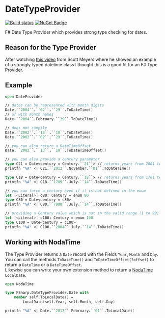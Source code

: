 DateTypeProvider
================

[![Build status](https://ci.appveyor.com/api/projects/status/nsf7rnpoesi37oi4?svg=true)](https://ci.appveyor.com/project/toburger/datetypeprovider)
[![NuGet Badge](https://buildstats.info/nuget/FSharp.DateTypeProvider)](https://www.nuget.org/packages/FSharp.DateTypeProvider/)

F# Date Type Provider which provides strong type checking for dates.

Reason for the Type Provider
----------------------------

After watching [this video](https://vimeo.com/97349221) from Scott Meyers
where he showed an example of a strongly typed datetime class
I thought this is a good fit for an F# Type Provider.

Example
-------
```fsharp
open DateProvider

// dates can be represented with month digits
Date.``2004``.``02``.``29``.ToDateTime()
// or with month names
Date.``2004``.February.``29``.ToDateTime()

// does not compile
Date.``2002``.``13``.``10``.ToDateTime()
Date.``2002``.``02``.``29``.ToDateTime()

// you can also return a DateTimeOffset
Date.``2002``.``13``.``10``.ToDateTimeOffset()

// you can also provide a century parameter
type C21 = Date<century = Century.``21``> // returns years from 2001 to 2100
printfn "%A" <| C21.``2012``.November.``01``.ToDateTime()

type C18 = Date<century = Century.``18``> // returns years from 1701 to 1800
printfn "%A" <| C18.``1789``.July.``14``.ToDateTime()

// you can force a century even if it is not defined in the enum
let [<Literal>] c80: Century = enum 80
type C80 = Date<century = c80>
printfn "%A" <| C80.``7908``.July.``14``.ToDateTime()

// providing a Century value which is not in the valid range (1 to 99) the provider falls back to the current century
let [<Literal>] c100: Century = enum 100
type C100 = Date<century = c100>
printfn "%A" <| C100.``2004``.July.``14``.ToDateTime()
```

Working with NodaTime
---------------------

The Type Provider returns a ```Date``` record with the Fields ```Year```, ```Month``` and ```Day```. You can call the methods ```ToDateTime()``` and ```ToDateTimeOffset(?offset)``` to return a ```DateTime``` or a ```DateTimeOffset```.    
Likewise you can write your own extension method to return a [NodaTime](http://nodatime.org/) ```LocalDate```.


```fsharp
open NodaTime

type FSharp.DateTypeProvider.Date with
    member self.ToLocalDate() =
        LocalDate(self.Year, self.Month, self.Day)

printfn "%A" <| Date.``2013``.February.``01``.ToLocalDate()
```
